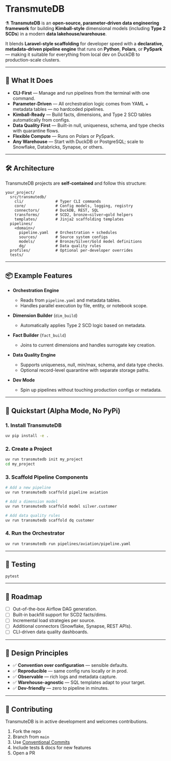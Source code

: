 # TransmuteDB

⚗️ **TransmuteDB** is an **open-source, parameter-driven data engineering framework** for building **Kimball-style** dimensional models (including **Type 2 SCDs**) in a modern **data lakehouse/warehouse**.

It blends **Laravel-style scaffolding** for developer speed with a **declarative, metadata-driven pipeline engine** that runs on **Python**, **Polars**, or **PySpark** — making it suitable for everything from local dev on DuckDB to production-scale clusters.

---

## 🚀 What It Does

* **CLI-First** — Manage and run pipelines from the terminal with one command.
* **Parameter-Driven** — All orchestration logic comes from YAML + metadata tables — no hardcoded pipelines.
* **Kimball-Ready** — Build facts, dimensions, and Type 2 SCD tables automatically from configs.
* **Data Quality First** — Built-in null, uniqueness, schema, and type checks with quarantine flows.
* **Flexible Compute** — Runs on Polars or PySpark.
* **Any Warehouse** — Start with DuckDB or PostgreSQL; scale to Snowflake, Databricks, Synapse, or others.

---

## 🛠 Architecture

TransmuteDB projects are **self-contained** and follow this structure:

```
your_project/
  src/transmutedb/
    cli/              # Typer CLI commands
    core/             # Config models, logging, registry
    connectors/       # DuckDB, REST, SQL
    transforms/       # SCD2, bronze→silver→gold helpers
    templates/        # Jinja2 scaffolding templates
  pipelines/
    <domain>/
      pipeline.yaml   # Orchestration + schedules
      sources/        # Source system configs
      models/         # Bronze/Silver/Gold model definitions
      dq/             # Data quality rules
  profiles/           # Optional per-developer overrides
  tests/
```

---

## 📦 Example Features

* **Orchestration Engine**

  * Reads from `pipeline.yaml` and metadata tables.
  * Handles parallel execution by file, entity, or notebook scope.

* **Dimension Builder** (`dim_build`)

  * Automatically applies Type 2 SCD logic based on metadata.
* **Fact Builder** (`fact_build`)

  * Joins to current dimensions and handles surrogate key creation.
* **Data Quality Engine**

  * Supports uniqueness, null, min/max, schema, and data type checks.
  * Optional record-level quarantine with separate storage paths.
* **Dev Mode**

  * Spin up pipelines without touching production configs or metadata.

---

## 🔧 Quickstart (Alpha Mode, No PyPi)

### 1. Install TransmuteDB

```bash
uv pip install -e .
```

### 2. Create a Project

```bash
uv run transmutedb init my_project
cd my_project
```

### 3. Scaffold Pipeline Components

```bash
# Add a new pipeline
uv run transmutedb scaffold pipeline aviation

# Add a dimension model
uv run transmutedb scaffold model silver.customer

# Add data quality rules
uv run transmutedb scaffold dq customer
```

### 4. Run the Orchestrator

```bash
uv run transmutedb run pipelines/aviation/pipeline.yaml
```

---

## 🧪 Testing

```bash
pytest
```

---

## 📍 Roadmap

* [ ] Out-of-the-box Airflow DAG generation.
* [ ] Built-in backfill support for SCD2 facts/dims.
* [ ] Incremental load strategies per source.
* [ ] Additional connectors (Snowflake, Synapse, REST APIs).
* [ ] CLI-driven data quality dashboards.

---

## 🧠 Design Principles

* ✅ **Convention over configuration** — sensible defaults.
* ✅ **Reproducible** — same config runs locally or in prod.
* ✅ **Observable** — rich logs and metadata capture.
* ✅ **Warehouse-agnostic** — SQL templates adapt to your target.
* ✅ **Dev-friendly** — zero to pipeline in minutes.

---

## 💬 Contributing

TransmuteDB is in active development and welcomes contributions.

1. Fork the repo
2. Branch from `main`
3. Use [Conventional Commits](https://www.conventionalcommits.org/)
4. Include tests & docs for new features
5. Open a PR

